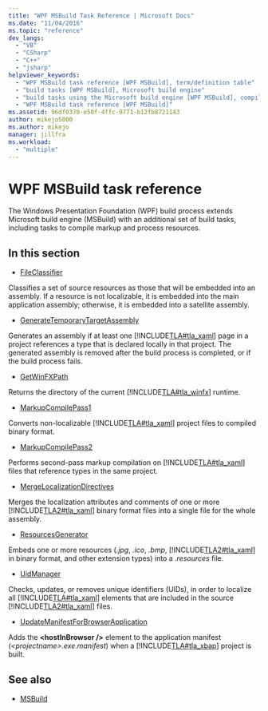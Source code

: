 ```yaml
---
title: "WPF MSBuild Task Reference | Microsoft Docs"
ms.date: "11/04/2016"
ms.topic: "reference"
dev_langs:
  - "VB"
  - "CSharp"
  - "C++"
  - "jsharp"
helpviewer_keywords:
  - "WPF MSBuild task reference [WPF MSBuild], term/definition table"
  - "build tasks [WPF MSBuild], Microsoft build engine"
  - "build tasks using the Microsoft build engine [WPF MSBuild], compile markup and process resources"
  - "WPF MSBuild task reference [WPF MSBuild]"
ms.assetid: 96df0370-e50f-4ffc-9771-b12fb8721143
author: mikejo5000
ms.author: mikejo
manager: jillfra
ms.workload:
  - "multiple"
---
```

# WPF MSBuild task reference
The Windows Presentation Foundation (WPF) build process extends Microsoft build engine (MSBuild) with an additional set of build tasks, including tasks to compile markup and process resources.

## In this section
- [FileClassifier](../msbuild/fileclassifier-task.md)

 Classifies a set of source resources as those that will be embedded into an assembly. If a resource is not localizable, it is embedded into the main application assembly; otherwise, it is embedded into a satellite assembly.

- [GenerateTemporaryTargetAssembly](../msbuild/generatetemporarytargetassembly-task.md)

 Generates an assembly if at least one [!INCLUDE[TLA#tla_xaml](../msbuild/includes/tlasharptla_xaml_md.md)] page in a project references a type that is declared locally in that project. The generated assembly is removed after the build process is completed, or if the build process fails.

- [GetWinFXPath](../msbuild/getwinfxpath-task.md)

 Returns the directory of the current [!INCLUDE[TLA#tla_winfx](../msbuild/includes/tlasharptla_winfx_md.md)] runtime.

- [MarkupCompilePass1](../msbuild/markupcompilepass1-task.md)

 Converts non-localizable [!INCLUDE[TLA#tla_xaml](../msbuild/includes/tlasharptla_xaml_md.md)] project files to compiled binary format.

- [MarkupCompilePass2](../msbuild/markupcompilepass2-task.md)

 Performs second-pass markup compilation on [!INCLUDE[TLA#tla_xaml](../msbuild/includes/tlasharptla_xaml_md.md)] files that reference types in the same project.

- [MergeLocalizationDirectives](../msbuild/mergelocalizationdirectives-task.md)

 Merges the localization attributes and comments of one or more [!INCLUDE[TLA2#tla_xaml](../msbuild/includes/tla2sharptla_xaml_md.md)] binary format files into a single file for the whole assembly.

- [ResourcesGenerator](../msbuild/resourcesgenerator-task.md)

 Embeds one or more resources (*.jpg*, *.ico*, *.bmp*, [!INCLUDE[TLA2#tla_xaml](../msbuild/includes/tla2sharptla_xaml_md.md)] in binary format, and other extension types) into a *.resources* file.

- [UidManager](../msbuild/uidmanager-task.md)

 Checks, updates, or removes unique identifiers (UIDs), in order to localize all [!INCLUDE[TLA#tla_xaml](../msbuild/includes/tlasharptla_xaml_md.md)] elements that are included in the source [!INCLUDE[TLA2#tla_xaml](../msbuild/includes/tla2sharptla_xaml_md.md)] files.

- [UpdateManifestForBrowserApplication](../msbuild/updatemanifestforbrowserapplication-task.md)

 Adds the **\<hostInBrowser />** element to the application manifest (*\<projectname>.exe.manifest*) when a [!INCLUDE[TLA#tla_xbap](../msbuild/includes/tlasharptla_xbap_md.md)] project is built.

## See also
- [MSBuild](../msbuild/msbuild.md)
